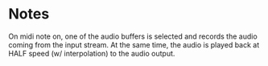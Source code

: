 # Notes

On midi note on, one of the audio buffers is selected and records the audio
coming from the input stream. At the same time, the audio is played back at HALF
speed (w/ interpolation) to the audio output. 